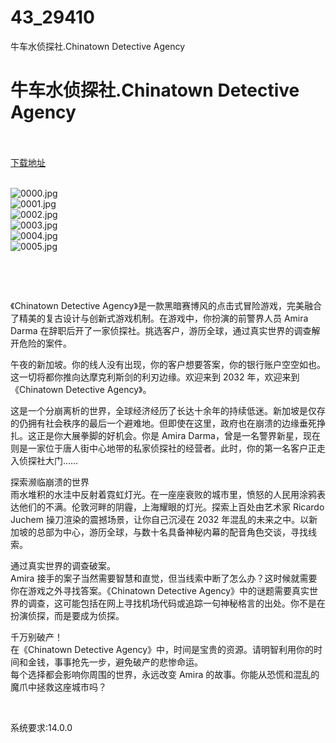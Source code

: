 # 43_29410
牛车水侦探社.Chinatown Detective Agency
# 牛车水侦探社.Chinatown Detective Agency
 <br/></br>
[下载地址](https://www.switch520.cc/article/29410 "下载地址")
<br/></br>

<p><img title="0000.jpg" src="https://www.switch520.cc/muke_img/2022_04_10_440ee4a8fc9bc.jpg" alt="0000.jpg"><br>
<img title="0001.jpg" src="https://www.switch520.cc/muke_img/2022_04_10_2d06f9e743678.jpg" alt="0001.jpg"><br>
<img title="0002.jpg" src="https://www.switch520.cc/muke_img/2022_04_10_4849aa88541e2.jpg" alt="0002.jpg"><br>
<img title="0003.jpg" src="https://www.switch520.cc/muke_img/2022_04_10_35c6026c0ea65.jpg" alt="0003.jpg"><br>
<img title="0004.jpg" src="https://www.switch520.cc/muke_img/2022_04_10_75d026cdc96f5.jpg" alt="0004.jpg"><br>
<img title="0005.jpg" src="https://www.switch520.cc/muke_img/2022_04_10_70b31ba752d91.jpg" alt="0005.jpg"></p>
<p>&nbsp;</p>
<p>&nbsp;</p>
<p>《Chinatown Detective Agency》是一款黑暗赛博风的点击式冒险游戏，完美融合了精美的复古设计与创新式游戏机制。在游戏中，你扮演的前警界人员 Amira Darma 在辞职后开了一家侦探社。挑选客户，游历全球，通过真实世界的调查解开危险的案件。</p>
<p>午夜的新加坡。你的线人没有出现，你的客户想要答案，你的银行账户空空如也。这一切将都你推向达摩克利斯剑的利刃边缘。欢迎来到 2032 年，欢迎来到《Chinatown Detective Agency》。</p>
<p>这是一个分崩离析的世界，全球经济经历了长达十余年的持续低迷。新加坡是仅存的仍拥有社会秩序的最后一个避难地。但即使在这里，政府也在崩溃的边缘垂死挣扎。这正是你大展拳脚的好机会。你是 Amira Darma，曾是一名警界新星，现在则是一家位于唐人街中心地带的私家侦探社的经营者。此时，你的第一名客户正走入侦探社大门……</p>
<p>探索濒临崩溃的世界<br>
雨水堆积的水洼中反射着霓虹灯光。在一座座衰败的城市里，愤怒的人民用涂鸦表达他们的不满。伦敦河畔的阴霾，上海耀眼的灯光。探索上百处由艺术家 Ricardo Juchem 操刀渲染的震撼场景，让你自己沉浸在 2032 年混乱的未来之中。以新加坡的总部为中心，游历全球，与数十名具备神秘内幕的配音角色交谈，寻找线索。</p>
<p>通过真实世界的调查破案。<br>
Amira 接手的案子当然需要智慧和直觉，但当线索中断了怎么办？这时候就需要你在游戏之外寻找答案。《Chinatown Detective Agency》中的谜题需要真实世界的调查，这可能包括在网上寻找机场代码或追踪一句神秘格言的出处。你不是在扮演侦探，而是要成为侦探。</p>
<p>千万别破产！<br>
在《Chinatown Detective Agency》中，时间是宝贵的资源。请明智利用你的时间和金钱，事事抢先一步，避免破产的悲惨命运。<br>
每个选择都会影响你周围的世界，永远改变 Amira 的故事。你能从恐慌和混乱的魔爪中拯救这座城市吗？</p>
<p>&nbsp;</p>
<p>系统要求:14.0.0</p>



